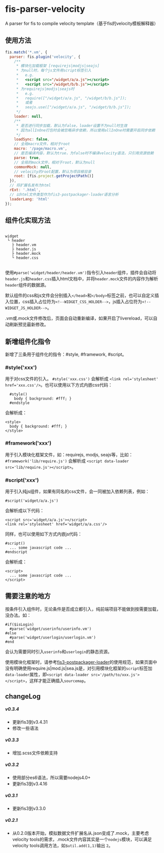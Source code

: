 # fis-parser-velocity
A parser for fis to compile velocity template（基于fis的velocity模板解释器）

## 使用方法

```js
fis.match('*.vm', {
  parser: fis.plugin('velocity', {
    /**
     * 模块化加载框架 [requirejs|modjs|seajs]
     * 为null时，每个js文件用script标签引入
     *   e.g.
     *   <script src="/widget/a/a.js"></script>
     *   <script src="/widget/b/b.js"></script>
     * 为requirejs|modjs|seajs时
     *   e.g.
     *   require(["/widget/a/a.js", "/widget/b/b.js"]);
     *   或者
     *   seajs.use(["/widget/a/a.js", "/widget/b/b.js"]);
     */
    loader: null,
    /**
     * 是否进行同步加载，默认为false，loader设置不为null时生效
     * 因为allInOne打包时会被忽略异步依赖，所以使用allInOne时需要开启同步依赖
     */
    loadSync: false,
    // 全局macro文件，相对于root
    macro: '/page/macro.vm',
    // 是否编译内容，默认为true，为false时不编译velocity语法，只引用资源依赖
    parse: true,
    // 全局的mock文件，相对于root，默认为null
    commonMock: null,
    // velocity的root配置，默认为项目根目录
    root: [fis.project.getProjectPath()]
  }),
  // 将扩展名发布为html
  rExt: '.html',
  // 以html文件类型作为fis3-postpackager-loader语言分析
  loaderLang: 'html'
});
```

## 组件化实现方法
<pre>
<code>
widget
 └ header
   ├ header.vm
   ├ header.js
   ├ header.mock
   └ header.css
</code>
</pre>
使用`#parse('widget/header/header.vm')`指令引入`header`组件，插件会自动将`header.js`和`header.css`插入html文档中，并将`header.mock`文件的内容作为解析`header`组件的数据源。

默认组件的css和js文件会分别插入`</head>`和`</body>`标签之前，也可以自定义插入位置，css插入占位符为`<!--WIDGET_CSS_HOLDER-->`，js插入占位符为`<!--WIDGET_JS_HOLDER-->`。

.vm或.mock文件修改后，页面会自动重新编译，如果开启了livereload，可以自动刷新预览最新修改。

## 新增组件化指令
新增了三条用于组件化的指令：#style, #framework, #script。

### #style('xxx')
用于对css文件的引入。
`#style('xxx.css')` 会解析成 `<link rel='stylesheet' href='xxx.css'/>`。也可以使用以下方式内嵌css代码：

```
  #style()
    body { background: #fff; }
  #endstyle
```

会解析成：

```
<style>
  body { background: #fff; }
</style>
```

### #framework('xxx')
用于引入模块化框架文件，如：requirejs, modjs, seajs等，比如：`#framework('lib/require.js')` 会解析成 `<script data-loader src='lib/require.js'></script>`。

### #script('xxx')
用于引入纯js组件，如果有同名的css文件，会一同被加入依赖列表，例如：

```
#script('widget/a/a.js')
```

会解析成以下代码：

```
<script src='widget/a/a.js'></script>
<link rel='stylesheet' href='widget/a/a.css'/>
```

同样，也可以使用如下方式内嵌js代码：

```
#script()
  ... some javascript code ...
#endscript
```

会解析成：

```
<script>
  ... some javascript code ...
</script>
```

## 需要注意的地方
按条件引入组件时，无论条件是否成立都引入，纯前端项目不能做到按需要加载，没办法。如：

```
#if($isLogin)
  #parse('widget/userinfo/userinfo.vm')
#else
  #parse('widget/userlogin/userlogin.vm')
#end
```

会认为需要同时引入`userinfo`和`userlogin`的静态资源。

使用模块化框架时，请参考[fis3-postpackager-loader](https://github.com/fex-team/fis3-postpackager-loader)的使用规范，如果页面中没有明确使用require.js|mod.js|sea.js是，对引用模块化框架的`script`标签加`data-loader`属性，即`<script data-loader src='/path/to/xxx.js'></script>`，这样才能正确插入`sourcemap`。

## changeLog

##### v0.3.4
* 更新fis3到v3.4.31
* 修改一些语法

##### v0.3.3
* 增加.scss文件依赖支持

##### v0.3.2
* 使用部分es6语法，所以需要nodejs4.0+
* 更新fis3到v3.4.16

##### v0.3.1
* 更新fis3到v3.3.0

##### v0.2.1
* 从0.2.0版本开始，模拟数据文件扩展名从.json变成了.mock，主要考虑velocity tools的需求，.mock文件内容其实是一个`nodejs`模块，可以满足velocity tools调用方法，如`$util.add(1,1)`输出 `2`。